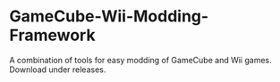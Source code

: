 # GameCube-Wii-Modding-Framework
A combination of tools for easy modding of GameCube and Wii games. 
Download under releases.
